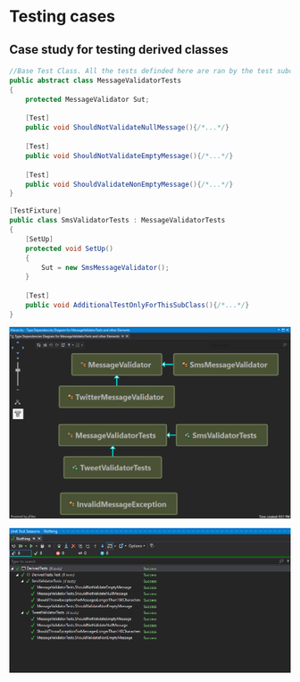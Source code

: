 # Testing cases
## Case study for testing derived classes

```csharp
//Base Test Class. All the tests definded here are ran by the test subclasses.
public abstract class MessageValidatorTests
{
    protected MessageValidator Sut;

    [Test]
    public void ShouldNotValidateNullMessage(){/*...*/}

    [Test]
    public void ShouldNotValidateEmptyMessage(){/*...*/}

    [Test]
    public void ShouldValidateNonEmptyMessage(){/*...*/}
}
```

```csharp
[TestFixture]
public class SmsValidatorTests : MessageValidatorTests
{
    [SetUp]
    protected void SetUp()
    {
        Sut = new SmsMessageValidator();
    }

    [Test]
    public void AdditionalTestOnlyForThisSubClass(){/*...*/}
}
```

![Classes Hierarchy](assets/DerivedTests/class-hierarchy.png "Classes Hierarchy")

![Unit Tests](assets/DerivedTests/unit-tests.png "Unit Tests")
